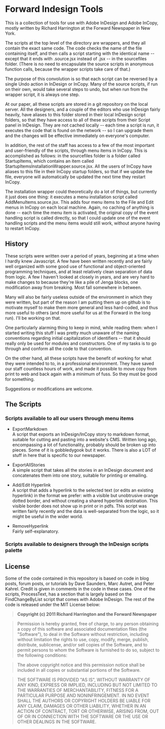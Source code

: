 # Forward Indesign Tools

This is a collection of tools for use with Adobe InDesign and Adobe InCopy, mostly written by Richard Harrington at the Forward Newspaper in New York.

The scripts at the top level of the directory are wrappers, and they all contain the exact same code. The code checks the name of the file containing itself, and then calls a script starting with the identical name -- except that it ends with .source.jsx instead of .jsx -- in the sourcefiles folder. (There is no need to encapsulate the source scripts in anonymous function calls, because the wrapper scripts take care of that.)

The purpose of this convolution is so that each script can be reversed by a single Undo action in InDesign or InCopy. Many of the source scripts, if run on their own, would take several steps to undo, but when run from the wrapper script, it is always one step.

At our paper, all these scripts are stored in a git repository on the local server. All the designers, and a couple of the editors who use InDesign fairly heavily, have aliases to this folder stored in their local InDesign script folders, so that they have access to all of these scripts from their Script panel in InDesign. They are not cached locally -- each time a script is run, it executes the code that is found on the network -- so I can upgrade them and the changes will be effective immediately on everyone's computer. 

In addition, the rest of the staff has access to a few of the most important and user-friendly of the scripts, through menu items in InCopy. This is accomplished as follows: in the sourcefiles folder is a folder called StartupItems, which contains an item called StartupItemsInstallationWrapper.source.jsx. All the users of InCopy have aliases to this file in their InCopy startup folders, so that if we update the file, everyone will automatically be updated the next time they restart InCopy. 

The installation wrapper could theoretically do a lot of things, but currently it just does one thing: it executes a menu installation script called AddMenuItems.source.jsx. This adds four menu items to the File and Edit menus in InCopy on each local machine. Again, no caching of anything is done -- each time the menu item is activated, the original copy of the event handling script is called directly, so that I could update one of the event handling scripts and the menu items would still work, without anyone having to restart InCopy.


## History

These scripts were written over a period of years, beginning at a time when I hardly knew Javascript. A few have been written recently and are fairly well organized with some good use of functional and object-oriented programming techniques, and at least relatively clean separation of data from logic. A few I haven't looked at closely in years, and are very hard to make changes to because they're like a pile of Jenga blocks, one modification away from breaking. Most fall somewhere in between.

Many will also be fairly useless outside of the environment in which they were written, but part of the reason I am putting them up on github is to motivate myself to make them more general and less hard-coded, and thus more useful to others (and more useful for us at the Forward in the long run). I'll be working on that. 

One particularly alarming thing to keep in mind, while reading them: when I started writing this stuff I was pretty much unaware of the naming conventions regarding initial capitalization of identifiers -- that it should really only be used for modules and constructors. One of my tasks is to go through and conform all the code to that convention.

On the other hand, all these scripts have the benefit of working for what they were intended to to, in a professional environment. They have saved our staff countless hours of work, and made it possible to move copy from print to web and back again with a minimum of fuss. So they must be good for something.

Suggestions or modifications are welcome.


## The Scripts

### Scripts available to all our users through menu items

* ExportMarkdown  
A script that exports an InDesign/InCopy story to markdown format, suitable for cutting and pasting into a website's CMS. Written long ago, encompassing a lot of functionality, probably should be broken up into pieces. Some of it is gobbledygook but it works. There is also a LOT of stuff in here that is specific to our newspaper.

* ExportAllStories  
A simple script that takes all the stories in an InDesign document and concatenates them into one story, suitable for printing or emailing.

* Add/Edit Hyperlink  
A script that adds a hyperlink to the selected text (or edits an existing hyperlink) in the format we prefer: with a visible but unobtrusive orange dotted border, and without creating a shared hyperlink destination. This visible border does not show up in print or in pdfs. This script was written fairly recently and the data is well-separated from the logic, so it might be useful in the wider world.

* RemoveHyperlink  
Fairly self-explanatory.




### Scripts available to designers through the InDesign scripts palette



## License

Some of the code contained in this repository is based on code in blog posts, forum posts, or tutorials by Dave Saunders, Marc Autret, and Peter Kahrel. Credit is given in comments in the code in these cases. One of the scripts, ProcessText, has a section that is largely based on the FindChangeByList script that comes with Adobe InDesign. The rest of the code is released under the MIT License below:

>__Copyright (c) 2011 Richard Harrington and the Forward Newspaper__

>Permission is hereby granted, free of charge, to any person obtaining a copy of this software and associated documentation files (the "Software"), to deal in the Software without restriction, including without limitation the rights to use, copy, modify, merge, publish, distribute, sublicense, and/or sell copies of the Software, and to permit persons to whom the Software is furnished to do so, subject to the following conditions:

>The above copyright notice and this permission notice shall be included in all copies or substantial portions of the Software.

>THE SOFTWARE IS PROVIDED "AS IS", WITHOUT WARRANTY OF ANY KIND, EXPRESS OR IMPLIED, INCLUDING BUT NOT LIMITED TO THE WARRANTIES OF MERCHANTABILITY, FITNESS FOR A PARTICULAR PURPOSE AND NONINFRINGEMENT. IN NO EVENT SHALL THE AUTHORS OR COPYRIGHT HOLDERS BE LIABLE FOR ANY CLAIM, DAMAGES OR OTHER LIABILITY, WHETHER IN AN ACTION OF CONTRACT, TORT OR OTHERWISE, ARISING FROM, OUT OF OR IN CONNECTION WITH THE SOFTWARE OR THE USE OR OTHER DEALINGS IN THE SOFTWARE.